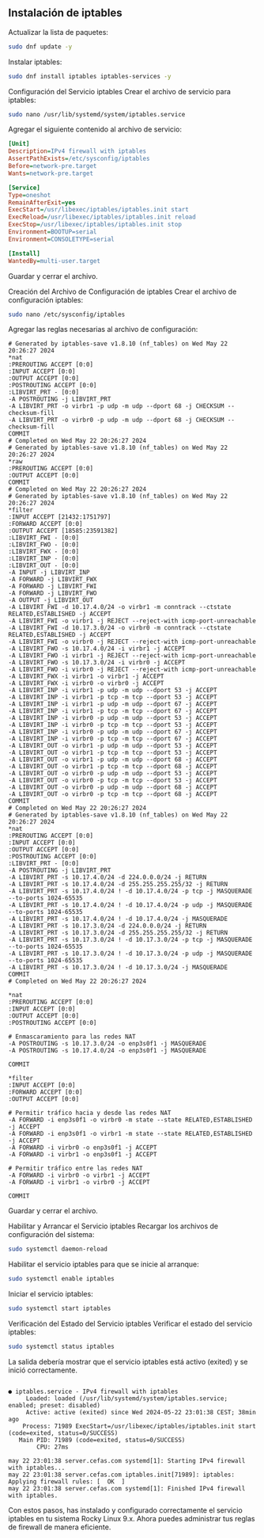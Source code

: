 ## Instalación de iptables

Actualizar la lista de paquetes:

```bash
sudo dnf update -y
```

Instalar iptables:

```bash
sudo dnf install iptables iptables-services -y
```

Configuración del Servicio iptables
Crear el archivo de servicio para iptables:

```bash
sudo nano /usr/lib/systemd/system/iptables.service
```

Agregar el siguiente contenido al archivo de servicio:

```ini
[Unit]
Description=IPv4 firewall with iptables
AssertPathExists=/etc/sysconfig/iptables
Before=network-pre.target
Wants=network-pre.target

[Service]
Type=oneshot
RemainAfterExit=yes
ExecStart=/usr/libexec/iptables/iptables.init start
ExecReload=/usr/libexec/iptables/iptables.init reload
ExecStop=/usr/libexec/iptables/iptables.init stop
Environment=BOOTUP=serial
Environment=CONSOLETYPE=serial

[Install]
WantedBy=multi-user.target
```

Guardar y cerrar el archivo.

Creación del Archivo de Configuración de iptables
Crear el archivo de configuración iptables:

```bash
sudo nano /etc/sysconfig/iptables
```
Agregar las reglas necesarias al archivo de configuración:

```plaintext
# Generated by iptables-save v1.8.10 (nf_tables) on Wed May 22 20:26:27 2024
*nat
:PREROUTING ACCEPT [0:0]
:INPUT ACCEPT [0:0]
:OUTPUT ACCEPT [0:0]
:POSTROUTING ACCEPT [0:0]
:LIBVIRT_PRT - [0:0]
-A POSTROUTING -j LIBVIRT_PRT
-A LIBVIRT_PRT -o virbr1 -p udp -m udp --dport 68 -j CHECKSUM --checksum-fill
-A LIBVIRT_PRT -o virbr0 -p udp -m udp --dport 68 -j CHECKSUM --checksum-fill
COMMIT
# Completed on Wed May 22 20:26:27 2024
# Generated by iptables-save v1.8.10 (nf_tables) on Wed May 22 20:26:27 2024
*raw
:PREROUTING ACCEPT [0:0]
:OUTPUT ACCEPT [0:0]
COMMIT
# Completed on Wed May 22 20:26:27 2024
# Generated by iptables-save v1.8.10 (nf_tables) on Wed May 22 20:26:27 2024
*filter
:INPUT ACCEPT [21432:1751797]
:FORWARD ACCEPT [0:0]
:OUTPUT ACCEPT [18585:23591382]
:LIBVIRT_FWI - [0:0]
:LIBVIRT_FWO - [0:0]
:LIBVIRT_FWX - [0:0]
:LIBVIRT_INP - [0:0]
:LIBVIRT_OUT - [0:0]
-A INPUT -j LIBVIRT_INP
-A FORWARD -j LIBVIRT_FWX
-A FORWARD -j LIBVIRT_FWI
-A FORWARD -j LIBVIRT_FWO
-A OUTPUT -j LIBVIRT_OUT
-A LIBVIRT_FWI -d 10.17.4.0/24 -o virbr1 -m conntrack --ctstate RELATED,ESTABLISHED -j ACCEPT
-A LIBVIRT_FWI -o virbr1 -j REJECT --reject-with icmp-port-unreachable
-A LIBVIRT_FWI -d 10.17.3.0/24 -o virbr0 -m conntrack --ctstate RELATED,ESTABLISHED -j ACCEPT
-A LIBVIRT_FWI -o virbr0 -j REJECT --reject-with icmp-port-unreachable
-A LIBVIRT_FWO -s 10.17.4.0/24 -i virbr1 -j ACCEPT
-A LIBVIRT_FWO -i virbr1 -j REJECT --reject-with icmp-port-unreachable
-A LIBVIRT_FWO -s 10.17.3.0/24 -i virbr0 -j ACCEPT
-A LIBVIRT_FWO -i virbr0 -j REJECT --reject-with icmp-port-unreachable
-A LIBVIRT_FWX -i virbr1 -o virbr1 -j ACCEPT
-A LIBVIRT_FWX -i virbr0 -o virbr0 -j ACCEPT
-A LIBVIRT_INP -i virbr1 -p udp -m udp --dport 53 -j ACCEPT
-A LIBVIRT_INP -i virbr1 -p tcp -m tcp --dport 53 -j ACCEPT
-A LIBVIRT_INP -i virbr1 -p udp -m udp --dport 67 -j ACCEPT
-A LIBVIRT_INP -i virbr1 -p tcp -m tcp --dport 67 -j ACCEPT
-A LIBVIRT_INP -i virbr0 -p udp -m udp --dport 53 -j ACCEPT
-A LIBVIRT_INP -i virbr0 -p tcp -m tcp --dport 53 -j ACCEPT
-A LIBVIRT_INP -i virbr0 -p udp -m udp --dport 67 -j ACCEPT
-A LIBVIRT_INP -i virbr0 -p tcp -m tcp --dport 67 -j ACCEPT
-A LIBVIRT_OUT -o virbr1 -p udp -m udp --dport 53 -j ACCEPT
-A LIBVIRT_OUT -o virbr1 -p tcp -m tcp --dport 53 -j ACCEPT
-A LIBVIRT_OUT -o virbr1 -p udp -m udp --dport 68 -j ACCEPT
-A LIBVIRT_OUT -o virbr1 -p tcp -m tcp --dport 68 -j ACCEPT
-A LIBVIRT_OUT -o virbr0 -p udp -m udp --dport 53 -j ACCEPT
-A LIBVIRT_OUT -o virbr0 -p tcp -m tcp --dport 53 -j ACCEPT
-A LIBVIRT_OUT -o virbr0 -p udp -m udp --dport 68 -j ACCEPT
-A LIBVIRT_OUT -o virbr0 -p tcp -m tcp --dport 68 -j ACCEPT
COMMIT
# Completed on Wed May 22 20:26:27 2024
# Generated by iptables-save v1.8.10 (nf_tables) on Wed May 22 20:26:27 2024
*nat
:PREROUTING ACCEPT [0:0]
:INPUT ACCEPT [0:0]
:OUTPUT ACCEPT [0:0]
:POSTROUTING ACCEPT [0:0]
:LIBVIRT_PRT - [0:0]
-A POSTROUTING -j LIBVIRT_PRT
-A LIBVIRT_PRT -s 10.17.4.0/24 -d 224.0.0.0/24 -j RETURN
-A LIBVIRT_PRT -s 10.17.4.0/24 -d 255.255.255.255/32 -j RETURN
-A LIBVIRT_PRT -s 10.17.4.0/24 ! -d 10.17.4.0/24 -p tcp -j MASQUERADE --to-ports 1024-65535
-A LIBVIRT_PRT -s 10.17.4.0/24 ! -d 10.17.4.0/24 -p udp -j MASQUERADE --to-ports 1024-65535
-A LIBVIRT_PRT -s 10.17.4.0/24 ! -d 10.17.4.0/24 -j MASQUERADE
-A LIBVIRT_PRT -s 10.17.3.0/24 -d 224.0.0.0/24 -j RETURN
-A LIBVIRT_PRT -s 10.17.3.0/24 -d 255.255.255.255/32 -j RETURN
-A LIBVIRT_PRT -s 10.17.3.0/24 ! -d 10.17.3.0/24 -p tcp -j MASQUERADE --to-ports 1024-65535
-A LIBVIRT_PRT -s 10.17.3.0/24 ! -d 10.17.3.0/24 -p udp -j MASQUERADE --to-ports 1024-65535
-A LIBVIRT_PRT -s 10.17.3.0/24 ! -d 10.17.3.0/24 -j MASQUERADE
COMMIT
# Completed on Wed May 22 20:26:27 2024

*nat
:PREROUTING ACCEPT [0:0]
:INPUT ACCEPT [0:0]
:OUTPUT ACCEPT [0:0]
:POSTROUTING ACCEPT [0:0]

# Enmascaramiento para las redes NAT
-A POSTROUTING -s 10.17.3.0/24 -o enp3s0f1 -j MASQUERADE
-A POSTROUTING -s 10.17.4.0/24 -o enp3s0f1 -j MASQUERADE

COMMIT

*filter
:INPUT ACCEPT [0:0]
:FORWARD ACCEPT [0:0]
:OUTPUT ACCEPT [0:0]

# Permitir tráfico hacia y desde las redes NAT
-A FORWARD -i enp3s0f1 -o virbr0 -m state --state RELATED,ESTABLISHED -j ACCEPT
-A FORWARD -i enp3s0f1 -o virbr1 -m state --state RELATED,ESTABLISHED -j ACCEPT
-A FORWARD -i virbr0 -o enp3s0f1 -j ACCEPT
-A FORWARD -i virbr1 -o enp3s0f1 -j ACCEPT

# Permitir tráfico entre las redes NAT
-A FORWARD -i virbr0 -o virbr1 -j ACCEPT
-A FORWARD -i virbr1 -o virbr0 -j ACCEPT

COMMIT
```
Guardar y cerrar el archivo.

Habilitar y Arrancar el Servicio iptables
Recargar los archivos de configuración del sistema:

```bash
sudo systemctl daemon-reload
```

Habilitar el servicio iptables para que se inicie al arranque:

```bash
sudo systemctl enable iptables
```

Iniciar el servicio iptables:

```bash
sudo systemctl start iptables
```

Verificación del Estado del Servicio iptables
Verificar el estado del servicio iptables:

```bash
sudo systemctl status iptables
```
La salida debería mostrar que el servicio iptables está activo (exited) y se inició correctamente.

```plaintext

● iptables.service - IPv4 firewall with iptables
     Loaded: loaded (/usr/lib/systemd/system/iptables.service; enabled; preset: disabled)
     Active: active (exited) since Wed 2024-05-22 23:01:38 CEST; 38min ago
    Process: 71989 ExecStart=/usr/libexec/iptables/iptables.init start (code=exited, status=0/SUCCESS)
   Main PID: 71989 (code=exited, status=0/SUCCESS)
        CPU: 27ms

may 22 23:01:38 server.cefas.com systemd[1]: Starting IPv4 firewall with iptables...
may 22 23:01:38 server.cefas.com iptables.init[71989]: iptables: Applying firewall rules: [  OK  ]
may 22 23:01:38 server.cefas.com systemd[1]: Finished IPv4 firewall with iptables.
```

Con estos pasos, has instalado y configurado correctamente el servicio iptables en tu sistema Rocky Linux 9.x. Ahora puedes administrar tus reglas de firewall de manera eficiente.